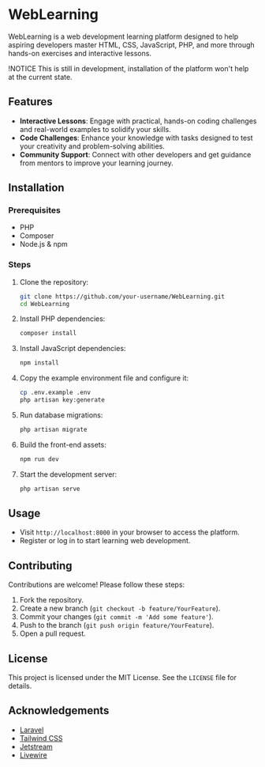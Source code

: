 # WebLearning

WebLearning is a web development learning platform designed to help aspiring developers master HTML, CSS, JavaScript, PHP, and more through hands-on exercises and interactive lessons.

!NOTICE This is still in development, installation of the platform won't help at the current state.

## Features

- **Interactive Lessons**: Engage with practical, hands-on coding challenges and real-world examples to solidify your skills.
- **Code Challenges**: Enhance your knowledge with tasks designed to test your creativity and problem-solving abilities.
- **Community Support**: Connect with other developers and get guidance from mentors to improve your learning journey.

## Installation

### Prerequisites

- PHP
- Composer
- Node.js & npm

### Steps

1. Clone the repository:
    ```sh
    git clone https://github.com/your-username/WebLearning.git
    cd WebLearning
    ```

2. Install PHP dependencies:
    ```sh
    composer install
    ```

3. Install JavaScript dependencies:
    ```sh
    npm install
    ```

4. Copy the example environment file and configure it:
    ```sh
    cp .env.example .env
    php artisan key:generate
    ```

5. Run database migrations:
    ```sh
    php artisan migrate
    ```

6. Build the front-end assets:
    ```sh
    npm run dev
    ```

7. Start the development server:
    ```sh
    php artisan serve
    ```

## Usage

- Visit `http://localhost:8000` in your browser to access the platform.
- Register or log in to start learning web development.

## Contributing

Contributions are welcome! Please follow these steps:

1. Fork the repository.
2. Create a new branch (`git checkout -b feature/YourFeature`).
3. Commit your changes (`git commit -m 'Add some feature'`).
4. Push to the branch (`git push origin feature/YourFeature`).
5. Open a pull request.

## License

This project is licensed under the MIT License. See the `LICENSE` file for details.

## Acknowledgements

- [Laravel](https://laravel.com/)
- [Tailwind CSS](https://tailwindcss.com/)
- [Jetstream](https://jetstream.laravel.com/)
- [Livewire](https://laravel-livewire.com/)
